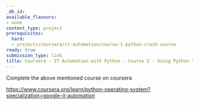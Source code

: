 ```yaml
---
_db_id:
available_flavours:
- none
content_type: project
prerequisites:
  hard:
  - projects/coursera/it-automation/course-1-python-crash-course
ready: true
submission_type: link
title: Coursera - IT Automation with Python - Course 2 - Using Python to Interact with the Operating System
---
```


Complete the above mentioned course on coursera

https://www.coursera.org/learn/python-operating-system?specialization=google-it-automation
